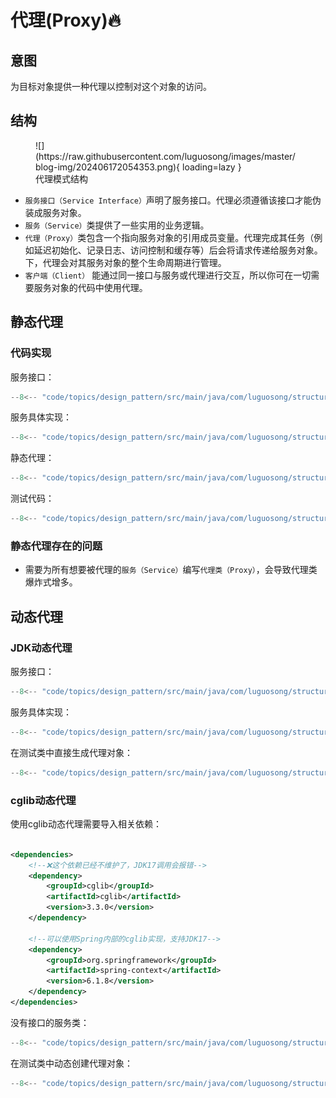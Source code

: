 # 代理(Proxy)🔥

## 意图

为目标对象提供一种代理以控制对这个对象的访问。

## 结构

<figure markdown="span">
  ![](https://raw.githubusercontent.com/luguosong/images/master/blog-img/202406172054353.png){ loading=lazy }
  <figcaption>代理模式结构</figcaption>
</figure>

- `服务接口（Service Interface）`声明了服务接口。代理必须遵循该接口才能伪装成服务对象。
- `服务（Service）`类提供了一些实用的业务逻辑。
- `代理（Proxy）`类包含一个指向服务对象的引用成员变量。代理完成其任务（例如延迟初始化、记录日志、访问控制和缓存等）后会将请求传递给服务对象。下，代理会对其服务对象的整个生命周期进行管理。
- `客户端（Client）` 能通过同一接口与服务或代理进行交互，所以你可在一切需要服务对象的代码中使用代理。

## 静态代理

### 代码实现

服务接口：

``` java
--8<-- "code/topics/design_pattern/src/main/java/com/luguosong/structural/proxy/static_proxy/UserService.java"
```

服务具体实现：

``` java
--8<-- "code/topics/design_pattern/src/main/java/com/luguosong/structural/proxy/static_proxy/UserServiceImpl.java"
```

静态代理：

``` java
--8<-- "code/topics/design_pattern/src/main/java/com/luguosong/structural/proxy/static_proxy/UserServiceProxy.java"
```

测试代码：

``` java
--8<-- "code/topics/design_pattern/src/main/java/com/luguosong/structural/proxy/static_proxy/Test.java"
```



### 静态代理存在的问题

- 需要为所有想要被代理的`服务（Service）`编写`代理类（Proxy）`，会导致代理类爆炸式增多。

## 动态代理

### JDK动态代理

服务接口：

``` java
--8<-- "code/topics/design_pattern/src/main/java/com/luguosong/structural/proxy/dynamic_proxy_jdk/UserService.java"
```

服务具体实现：

``` java
--8<-- "code/topics/design_pattern/src/main/java/com/luguosong/structural/proxy/dynamic_proxy_jdk/UserServiceImpl.java"
```

在测试类中直接生成代理对象：

``` java
--8<-- "code/topics/design_pattern/src/main/java/com/luguosong/structural/proxy/dynamic_proxy_jdk/Test.java"
```

### cglib动态代理

使用cglib动态代理需要导入相关依赖：

```xml

<dependencies>
    <!--❌这个依赖已经不维护了，JDK17调用会报错-->
    <dependency>
        <groupId>cglib</groupId>
        <artifactId>cglib</artifactId>
        <version>3.3.0</version>
    </dependency>

    <!--可以使用Spring内部的cglib实现，支持JDK17-->
    <dependency>
        <groupId>org.springframework</groupId>
        <artifactId>spring-context</artifactId>
        <version>6.1.8</version>
    </dependency>
</dependencies>
```

没有接口的服务类：

``` java
--8<-- "code/topics/design_pattern/src/main/java/com/luguosong/structural/proxy/dynamic_proxy_cglib/UserServiceImpl.java"
```

在测试类中动态创建代理对象：

``` java
--8<-- "code/topics/design_pattern/src/main/java/com/luguosong/structural/proxy/dynamic_proxy_cglib/Test.java"
```
